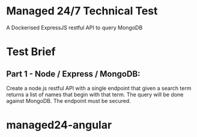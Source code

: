 # Managed 24/7 Technical Test

A Dockerised ExpressJS restful API to query MongoDB

# Test Brief 

## Part 1 - Node / Express / MongoDB:

Create a node.js restful API with a single endpoint that given a search term returns a list of names that begin with that term. The query will be done against MongoDB.
The endpoint must be secured.
# managed24-angular
